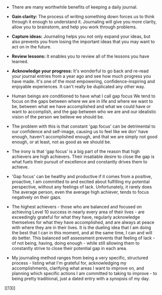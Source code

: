 -  There are many worthwhile benefits of keeping  a daily journal.

- **Gain clarity:** The process of writing something down forces us to think through it enough to understand it. Journaling will give you more clarity, allow you to brainstorm, and help you work through problems.

- **Capture ideas:** Journaling helps you not only expand your ideas, but also prevents you from losing the important ideas that you may want to act on in the future.

- **Review lessons:** It enables you to review all of the lessons you have learned.

- **Acknowledge your progress:** It's wonderful to go back and re-read your journal entries from a year ago and see how much progress you have made. It's one of the most empowering, confidence-inspiring and enjoyable experiences. It can't really be duplicated any other way.

- Human beings are conditioned to have what I call gap focus We tend to focus on the gaps between where we are in life and where we want to be, between what we have accomplished and what we could have or want to accomplish, and the gap between who we are and our idealistic vision of the person we believe we should be.

- The problem with this is that constant 'gap focus' can be detrimental to our confidence and self-image, causing us to feel like we don' have enough, haven't accomplished enough, and that we are simply not good enough, or at least, not as good as we should be.

- The irony is that 'gap focus' is a big part of the reason that high achievers are high achievers. Their insatiable desire to close the gap is what fuels their pursuit of excellence and constantly drives them to achieve. 

- 'Gap focus' can be healthy and productive if it comes from a positive, proactive, I am committed to and excited about fulfilling my potential perspective, without any feelings of lack. Unfortunately, it rarely does The average person, even the average high achiever, tends to focus negatively on their gaps.

- The highest achievers - those who are balanced and focused on achieving Level 10 success in nearly every area of their lives - are exceedingly grateful for what they have, regularly acknowledge themselves for what they have accomplished, and are always at peace with where they are in their lives. It is the dueling idea that I am doing the best that I can in this moment, and at the same time, I can and will do better. This balanced self assessment prevents that feeling of lack - of not being, having, doing enough - while still allowing them to constantly strive to close their potential gap in each area.

- My journaling method ranges from being a very specific, structured process - listing what I'm grateful for, acknowledging my accomplishments, clarifying what areas I want to improve on, and planning which specific actions I am committed to taking to improve - to being pretty traditional, just a dated entry with a synopsis of my day.

[[13]]